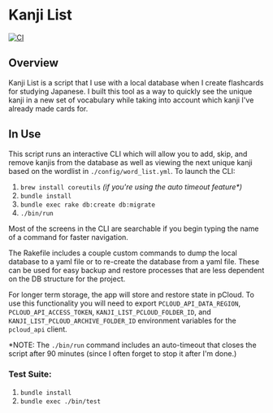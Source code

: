 # Kanji List

[![CI](https://github.com/jhunschejones/Ruby-Scripts/actions/workflows/ci.yml/badge.svg?branch=master)](https://github.com/jhunschejones/Ruby-Scripts/actions/workflows/ci.yml)

## Overview
Kanji List is a script that I use with a local database when I create flashcards for studying Japanese. I built this tool as a way to quickly see the unique kanji in a new set of vocabulary while taking into account which kanji I've already made cards for.

## In Use
This script runs an interactive CLI which will allow you to add, skip, and remove kanjis from the database as well as viewing the next unique kanji based on the wordlist in `./config/word_list.yml`. To launch the CLI:
1. `brew install coreutils` _(if you're using the auto timeout feature*)_
2. `bundle install`
3. `bundle exec rake db:create db:migrate`
4.  `./bin/run`

Most of the screens in the CLI are searchable if you begin typing the name of a command for faster navigation.

The Rakefile includes a couple custom commands to dump the local database to a yaml file or to re-create the database from a yaml file. These can be used for easy backup and restore processes that are less dependent on the DB structure for the project.

For longer term storage, the app will store and restore state in pCloud. To use this functionality you will need to export `PCLOUD_API_DATA_REGION`, `PCLOUD_API_ACCESS_TOKEN`, `KANJI_LIST_PCLOUD_FOLDER_ID`, and `KANJI_LIST_PCLOUD_ARCHIVE_FOLDER_ID` environment variables for the `pcloud_api` client.

*NOTE: The `./bin/run` command includes an auto-timeout that closes the script after 90 minutes (since I often forget to stop it after I'm done.)

### Test Suite:
1. `bundle install`
2. `bundle exec ./bin/test`
